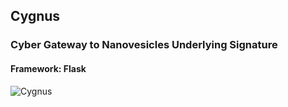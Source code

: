## Cygnus
### Cyber Gateway to Nanovesicles Underlying Signature 

#### Framework: Flask 
![Cygnus](https://github.com/user-attachments/assets/2501a145-9a2e-456b-9785-0031e1bddf27)
